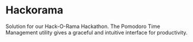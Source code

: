 # Hackorama
Solution for our Hack-O-Rama Hackathon.
The Pomodoro Time Management utility gives a graceful and intuitive interface for productivity.
